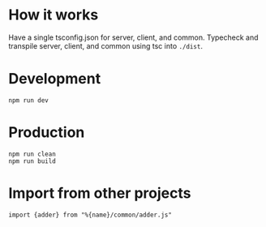# How it works
Have a single tsconfig.json for server, client, and common.
Typecheck and transpile server, client, and common using tsc into `./dist`.

# Development

```
npm run dev
```

# Production

```
npm run clean
npm run build
```

# Import from other projects

```
import {adder} from "%{name}/common/adder.js"

```
